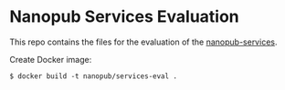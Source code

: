 Nanopub Services Evaluation
===========================

This repo contains the files for the evaluation of the [nanopub-services](https://github.com/peta-pico/nanopub-services).

Create Docker image:

    $ docker build -t nanopub/services-eval .

